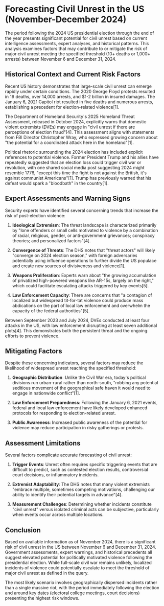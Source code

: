 # Forecasting Civil Unrest in the US (November-December 2024)

The period following the 2024 US presidential election through the end of the year presents significant potential for civil unrest based on current intelligence assessments, expert analyses, and historical patterns. This analysis examines factors that may contribute to or mitigate the risk of major civil unrest meeting the specified threshold (10+ deaths or 1,000+ arrests) between November 6 and December 31, 2024.

## Historical Context and Current Risk Factors

Recent US history demonstrates that large-scale civil unrest can emerge rapidly under certain conditions. The 2020 George Floyd protests resulted in 19 deaths, over 14,000 arrests, and $1-2 billion in insured damages. The January 6, 2021 Capitol riot resulted in five deaths and numerous arrests, establishing a precedent for election-related violence[1].

The Department of Homeland Security's 2025 Homeland Threat Assessment, released in October 2024, explicitly warns that domestic violent extremists (DVEs) may engage in "civil unrest if there are perceptions of election fraud"[4]. This assessment aligns with statements from FBI Director Christopher Wray, who expressed growing concern about "the potential for a coordinated attack here in the homeland"[1].

Political rhetoric surrounding the 2024 election has included explicit references to potential violence. Former President Trump and his allies have repeatedly suggested that an election loss could trigger civil war or revolution, with one shared social media post suggesting 2024 might resemble 1776, "except this time the fight is not against the British, it's against communist Americans"[1]. Trump has previously warned that his defeat would spark a "bloodbath" in the country[1].

## Expert Assessments and Warning Signs

Security experts have identified several concerning trends that increase the risk of post-election violence:

1. **Ideological Extremism**: The threat landscape is characterized primarily by "lone offenders or small cells motivated to violence by a combination of racial, religious, gender, or anti-government grievances; conspiracy theories; and personalized factors"[4].

2. **Convergence of Threats**: The DHS notes that "threat actors" will likely "converge on 2024 election season," with foreign adversaries potentially using influence operations to further divide the US populace and create new sources of divisiveness and violence[1].

3. **Weapons Proliferation**: Experts warn about "the growing accumulation of privatized high-powered weapons like AR-15s, largely on the right," which could facilitate escalating attacks triggered by key events[5].

4. **Law Enforcement Capacity**: There are concerns that "a contagion of localized but widespread tit-for-tat violence could produce mass abdications on the part of local law enforcement and overwhelm the capacity of the federal authorities"[5].

Between September 2023 and July 2024, DVEs conducted at least four attacks in the US, with law enforcement disrupting at least seven additional plots[4]. This demonstrates both the persistent threat and the ongoing efforts to prevent violence.

## Mitigating Factors

Despite these concerning indicators, several factors may reduce the likelihood of widespread unrest reaching the specified threshold:

1. **Geographic Distribution**: Unlike the Civil War era, today's political divisions run urban-rural rather than north-south, "robbing any potential seditious movement of the geographical safe haven it would need to engage in nationwide conflict"[1].

2. **Law Enforcement Preparedness**: Following the January 6, 2021 events, federal and local law enforcement have likely developed enhanced protocols for responding to election-related unrest.

3. **Public Awareness**: Increased public awareness of the potential for violence may reduce participation in risky gatherings or protests.

## Assessment Limitations

Several factors complicate accurate forecasting of civil unrest:

1. **Trigger Events**: Unrest often requires specific triggering events that are difficult to predict, such as contested election results, controversial court decisions, or inflammatory incidents.

2. **Extremist Adaptability**: The DHS notes that many violent extremists "embrace multiple, sometimes competing motivations, challenging our ability to identify their potential targets in advance"[4].

3. **Measurement Challenges**: Determining whether incidents constitute "civil unrest" versus isolated criminal acts can be subjective, particularly when events occur across multiple locations.

## Conclusion

Based on available information as of November 2024, there is a significant risk of civil unrest in the US between November 6 and December 31, 2024. Government assessments, expert warnings, and historical precedents all suggest elevated potential for politically motivated violence following the presidential election. While full-scale civil war remains unlikely, localized incidents of violence could potentially escalate to meet the threshold of major civil unrest as defined in the query.

The most likely scenario involves geographically dispersed incidents rather than a single massive riot, with the period immediately following the election and around key dates (electoral college meetings, court decisions) presenting the highest risk windows.